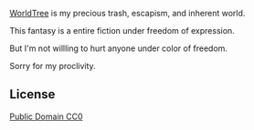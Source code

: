 [WorldTree](https://world-tree.wiki/) is my precious trash, escapism, and inherent world.

This fantasy is a entire fiction under freedom of expression.

But I'm not willling to hurt anyone under color of freedom.

Sorry for my proclivity.

## License
[Public Domain CC0](https://creativecommons.org/publicdomain/zero/1.0/)

